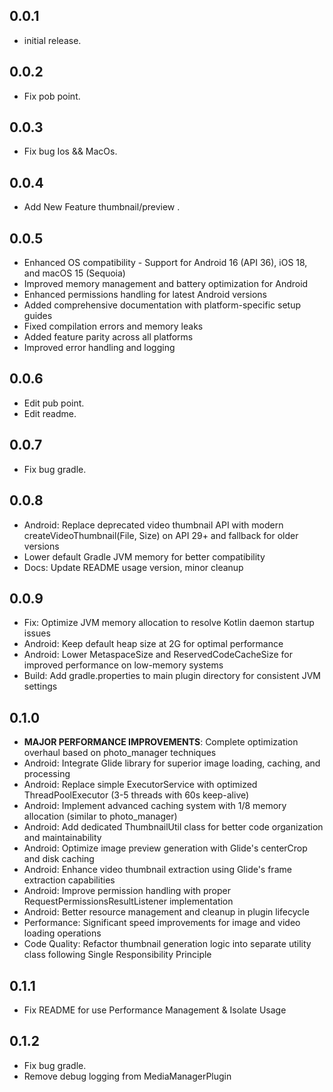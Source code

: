 ## 0.0.1

*  initial release.

## 0.0.2

*  Fix pob point.

## 0.0.3

*  Fix bug Ios && MacOs.

## 0.0.4

* Add New Feature thumbnail/preview .


## 0.0.5

* Enhanced OS compatibility - Support for Android 16 (API 36), iOS 18, and macOS 15 (Sequoia)
* Improved memory management and battery optimization for Android
* Enhanced permissions handling for latest Android versions
* Added comprehensive documentation with platform-specific setup guides
* Fixed compilation errors and memory leaks
* Added feature parity across all platforms
* Improved error handling and logging 

## 0.0.6
*  Edit pub point.
*  Edit readme.

## 0.0.7
*  Fix bug gradle.

## 0.0.8
*  Android: Replace deprecated video thumbnail API with modern createVideoThumbnail(File, Size) on API 29+ and fallback for older versions
*  Lower default Gradle JVM memory for better compatibility
*  Docs: Update README usage version, minor cleanup

## 0.0.9
*  Fix: Optimize JVM memory allocation to resolve Kotlin daemon startup issues
*  Android: Keep default heap size at 2G for optimal performance
*  Android: Lower MetaspaceSize and ReservedCodeCacheSize for improved performance on low-memory systems
*  Build: Add gradle.properties to main plugin directory for consistent JVM settings

## 0.1.0
*  **MAJOR PERFORMANCE IMPROVEMENTS**: Complete optimization overhaul based on photo_manager techniques
*  Android: Integrate Glide library for superior image loading, caching, and processing
*  Android: Replace simple ExecutorService with optimized ThreadPoolExecutor (3-5 threads with 60s keep-alive)
*  Android: Implement advanced caching system with 1/8 memory allocation (similar to photo_manager)
*  Android: Add dedicated ThumbnailUtil class for better code organization and maintainability
*  Android: Optimize image preview generation with Glide's centerCrop and disk caching
*  Android: Enhance video thumbnail extraction using Glide's frame extraction capabilities
*  Android: Improve permission handling with proper RequestPermissionsResultListener implementation
*  Android: Better resource management and cleanup in plugin lifecycle
*  Performance: Significant speed improvements for image and video loading operations
*  Code Quality: Refactor thumbnail generation logic into separate utility class following Single Responsibility Principle


## 0.1.1

* Fix README for use Performance Management & Isolate Usage

## 0.1.2

*  Fix bug gradle.
*  Remove debug logging from MediaManagerPlugin
